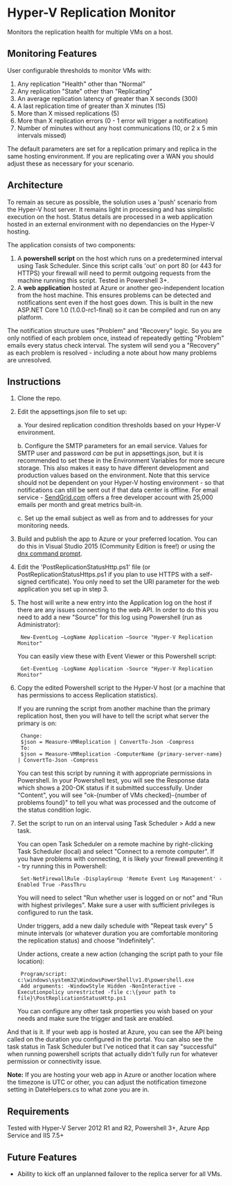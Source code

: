 # Hyper-V Replication Monitor #

Monitors the replication health for multiple VMs on a host. 

## Monitoring Features ##

User configurable thresholds to monitor VMs with:

1. Any replication "Health" other than "Normal"
2. Any replication "State" other than "Replicating"
3. An average replication latency of greater than X seconds (300)
4. A last replication time of greater than X minutes (15)
5. More than X missed replications (5)
6. More than X replication errors (0 - 1 error will trigger a notification)
7. Number of minutes without any host communications (10, or 2 x 5 min intervals missed)

The default parameters are set for a replication primary and replica in the same hosting environment. If you are replicating over a WAN you should adjust these as necessary for your scenario.

## Architecture ##

To remain as secure as possible, the solution uses a 'push' scenario from the Hyper-V host server. It remains light in processing and has simplistic execution on the host. Status details are processed in a web application hosted in an external environment with no dependancies on the Hyper-V hosting.

The application consists of two components:

1. A **powershell script** on the host which runs on a predetermined interval using Task Scheduler. Since this script calls 'out' on port 80 (or 443 for HTTPS) your firewall will need to permit outgoing requests from the machine running this script. Tested in Powershell 3+. 
2. A **web application** hosted at Azure or another geo-independent location from the host machine. This ensures problems can be detected and notifications sent even if the host goes down. This is built in the new ASP.NET Core 1.0 (1.0.0-rc1-final) so it can be compiled and run on any platform.

The notification structure uses "Problem" and "Recovery" logic. So you are only notified of each problem once, instead of repeatedly getting "Problem" emails every status check interval. The system will send you a "Recovery" as each problem is resolved - including a note about how many problems are unresolved.

## Instructions ##

1. Clone the repo.
2. Edit the appsettings.json file to set up:
		
	a. Your desired replication condition thresholds based on your Hyper-V environment.

	b. Configure the SMTP parameters for an email service. Values for SMTP user and password *can* be put in appsettings.json, but it is recommended to set these in the Environment Variables for more secure storage. This also makes it easy to have different development and production values based on the environment. Note that this service should not be dependent on your Hyper-V hosting environment - so that notifications can still be sent out if that data center is offline. For email service - [SendGrid.com](https://sendgrid.com) offers a free developer account with 25,000 emails per month and great metrics built-in.

	c. Set up the email subject as well as from and to addresses for your monitoring needs.
3. Build and publish the app to Azure or your preferred location. You can do this in Visual Studio 2015 (Community Edition is free!) or using the [dnx command prompt](https://docs.asp.net/en/latest/dnx/commands.html "dnx").
4. Edit the 'PostReplicationStatusHttp.ps1' file (or PostReplicationStatusHttps.ps1 if you plan to use HTTPS with a self-signed certificate). You only need to set the URI parameter for the web application you set up in step 3.
5. The host will write a new entry into the Application log on the host if there are any issues connecting to the web API. In order to do this you need to add a new "Source" for this log using Powershell (run as Administrator):

		New-EventLog –LogName Application –Source "Hyper-V Replication Monitor"

	You can easily view these with Event Viewer or this Powershell script:

		Get-EventLog -LogName Application -Source "Hyper-V Replication Monitor"

6. Copy the edited Powershell script to the Hyper-V host (or a machine that has permissions to access Replication statistics). 

	If you are running the script from another machine than the primary replication host, then you will have to tell the script what server the primary is on:

		Change:
		$json = Measure-VMReplication | ConvertTo-Json -Compress
		To:
		$json = Measure-VMReplication -ComputerName {primary-server-name} | ConvertTo-Json -Compress

	You can test this script by running it with appropriate permissions in Powershell. In your Powershell test, you will see the Response data which shows a 200-OK status if it submitted successfully. Under "Content", you will see "ok-{number of VMs checked}-{number of problems found}" to tell you what was processed and the outcome of the status condition logic. 
7. Set the script to run on an interval using Task Scheduler > Add a new task. 

	You can open Task Scheduler on a remote machine by right-clicking Task Scheduler (local) and select "Connect to a remote computer". If you have problems with connecting, it is likely your firewall preventing it - try running this in Powershell: 

		Set-NetFirewallRule -DisplayGroup 'Remote Event Log Management' -Enabled True -PassThru

	You will need to select "Run whether user is logged on or not" and "Run with highest privileges". Make sure a user with sufficient privileges is configured to run the task. 

	Under triggers, add a new daily schedule with "Repeat task every" 5 minute intervals (or whatever duration you are comfortable monitoring the replication status) and choose "Indefinitely".  

	Under actions, create a new action (changing the script path to your file location):

		Program/script:	c:\windows\system32\WindowsPowerShell\v1.0\powershell.exe
		Add arguments: -WindowStyle Hidden -NonInteractive -Executionpolicy unrestricted -file c:\{your path to file}\PostReplicationStatusHttp.ps1

	You can configure any other task properties you wish based on your needs and make sure the trigger and task are enabled.



And that is it. If your web app is hosted at Azure, you can see the API being called on the duration you configured in the portal. You can also see the task status in Task Scheduler but I've noticed that it can say "successful" when running powershell scripts that actually didn't fully run for whatever permission or connectivity issue.

**Note:** If you are hosting your web app in Azure or another location where the timezone is UTC or other, you can adjust the notification timezone setting in DateHelpers.cs to what zone you are in. 


## Requirements ##

Tested with Hyper-V Server 2012 R1 and R2, Powershell 3+, Azure App Service and IIS 7.5+

## Future Features ##

- Ability to kick off an unplanned failover to the replica server for all VMs.
